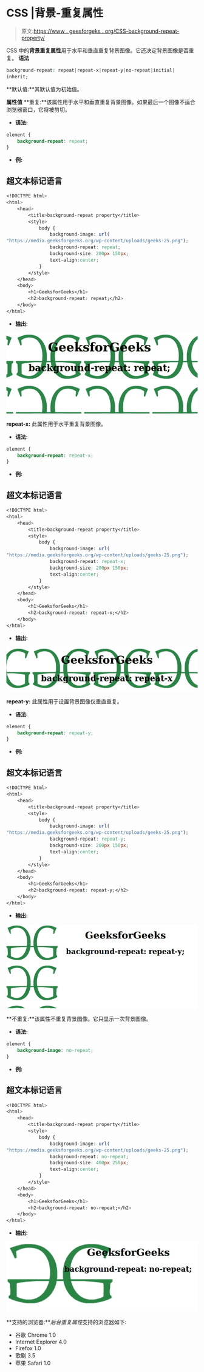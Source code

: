 # CSS |背景-重复属性

> 原文:[https://www . geesforgeks . org/CSS-background-repeat-property/](https://www.geeksforgeeks.org/css-background-repeat-property/)

CSS 中的**背景重复属性**用于水平和垂直重复背景图像。它还决定背景图像是否重复。
**语法**

```css
background-repeat: repeat|repeat-x|repeat-y|no-repeat|initial|
inherit;
```

**默认值:**其默认值为初始值。

**属性值**
**重复:**该属性用于水平和垂直重复背景图像。如果最后一个图像不适合浏览器窗口，它将被剪切。

*   **语法:**

```css
element {
    background-repeat: repeat;
}
```

*   **例:**

## 超文本标记语言

```css
<!DOCTYPE html>
<html>
    <head>
        <title>background-repeat property</title>
        <style>
            body {
                background-image: url(
"https://media.geeksforgeeks.org/wp-content/uploads/geeks-25.png");
                background-repeat: repeat;
                background-size: 200px 150px;
                text-align:center;
            }
        </style>
    </head>
    <body>
        <h1>GeeksforGeeks</h1>
        <h2>background-repeat: repeat;</h2>
    </body>
</html>                   
```

*   **输出:**

![](img/c2b4fb7887a1ef9cbd2bf12b3f8b96bf.png)

**repeat-x:** 此属性用于水平重复背景图像。

*   **语法:**

```css
element {
    background-repeat: repeat-x;
}
```

*   **例:**

## 超文本标记语言

```css
<!DOCTYPE html>
<html>
    <head>
        <title>background-repeat property</title>
        <style>
            body {
                background-image: url(
"https://media.geeksforgeeks.org/wp-content/uploads/geeks-25.png");
                background-repeat: repeat-x;
                background-size: 200px 150px;
                text-align:center;
            }
        </style>
    </head>
    <body>
        <h1>GeeksforGeeks</h1>
        <h2>background-repeat: repeat-x;</h2>
    </body>
</html>                   
```

*   **输出:**

![](img/3db1b73327036267da471db707d87654.png)

**repeat-y:** 此属性用于设置背景图像仅垂直重复。

*   **语法:**

```css
element {
    background-repeat: repeat-y;
}
```

*   **例:**

## 超文本标记语言

```css
<!DOCTYPE html>
<html>
    <head>
        <title>background-repeat property</title>
        <style>
            body {
                background-image: url(
"https://media.geeksforgeeks.org/wp-content/uploads/geeks-25.png");
                background-repeat: repeat-y;
                background-size: 200px 150px;
                text-align:center;
            }
        </style>
    </head>
    <body>
        <h1>GeeksforGeeks</h1>
        <h2>background-repeat: repeat-y;</h2>
    </body>
</html>                   
```

*   **输出:**

![](img/166e276f5f554151a3c27b74602fea96.png)

**不重复:**该属性不重复背景图像。它只显示一次背景图像。

*   **语法:**

```css
element {
    background-image: no-repeat;
}
```

*   **例:**

## 超文本标记语言

```css
<!DOCTYPE html>
<html>
    <head>
        <title>background-repeat property</title>
        <style>
            body {
                background-image: url(
"https://media.geeksforgeeks.org/wp-content/uploads/geeks-25.png");
                background-repeat: no-repeat;
                background-size: 400px 250px;
                text-align:center;
            }
        </style>
    </head>
    <body>
        <h1>GeeksforGeeks</h1>
        <h2>background-repeat: no-repeat;</h2>
    </body>
</html>                   
```

*   **输出:**

![](img/62ca7bac48ff8780760c7a10e0e40268.png)

**支持的浏览器:***后台重复属性*支持的浏览器如下:

*   谷歌 Chrome 1.0
*   Internet Explorer 4.0
*   Firefox 1.0
*   歌剧 3.5
*   苹果 Safari 1.0
